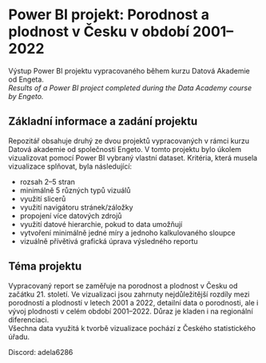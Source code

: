 # Power BI projekt: Porodnost a plodnost v Česku v období 2001–2022
Výstup Power BI projektu vypracovaného během kurzu Datová Akademie od Engeta.   
_Results of a Power BI project completed during the Data Academy course by Engeto._
## Základní informace a zadání projektu

Repozitář obsahuje druhý ze dvou projektů vypracovaných v rámci kurzu Datová akademie od společnosti Engeto. V tomto projektu bylo úkolem vizualizovat pomocí Power BI vybraný vlastní dataset. Kritéria, která musela vizualizace splňovat, byla následující:
* rozsah 2–5 stran
* minimálně 5 různých typů vizuálů
* využití slicerů
* využití navigátoru stránek/záložky
* propojení více datových zdrojů
* využití datové hierarchie, pokud to data umožňují
* vytvoření minimálně jedné míry a jednoho kalkulovaného sloupce
* vizuálně přívětivá grafická úprava výsledného reportu
## Téma projektu
Vypracovaný report se zaměřuje na porodnost a plodnost v Česku od začátku 21. století. Ve vizualizaci jsou zahrnuty nejdůležitější rozdíly mezi porodností a plodností v letech 2001 a 2022, detailní data o porodnosti, ale i vývoj plodnosti v celém období 2001–2022. Důraz je kladen i na regionální diferenciaci.  
Všechna data využitá k tvorbě vizualizace pochází z Českého statistického úřadu.
&nbsp;

Discord: adela6286  
